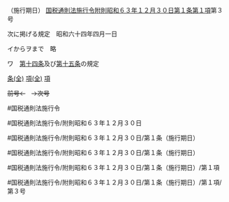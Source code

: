 （施行期日）
[国税通則法施行令附則昭和６３年１２月３０日第１条第１項](国税通則法施行＿令附則昭和６３年１２月３０日第１条第１項)第３号

次に掲げる規定　昭和六十四年四月一日

イからヲまで　略

ワ　[第十四条](国税通則法施行＿令附則昭和６３年１２月３０日第１４条第１項)及び[第十五条](国税通則法施行＿令附則昭和６３年１２月３０日第１５条第１項)の規定

[条(全)](国税通則法施行＿令附則昭和６３年１２月３０日第１条_.md)    [項(全)](国税通則法施行＿令附則昭和６３年１２月３０日第１条第１項_.md)    [項](国税通則法施行＿令附則昭和６３年１２月３０日第１条第１項.md)

~~前号←~~　~~→次号~~

#国税通則法施行令

#国税通則法施行令/附則昭和６３年１２月３０日

#国税通則法施行令/附則昭和６３年１２月３０日/第１条（施行期日）

#国税通則法施行令/附則昭和６３年１２月３０日/第１条（施行期日）

#国税通則法施行令/附則昭和６３年１２月３０日/第１条（施行期日）/第１項

#国税通則法施行令/附則昭和６３年１２月３０日/第１条（施行期日）/第１項/第３号

